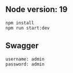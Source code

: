 ## Node version: 19

```
npm install
npm run start:dev
```

## Swagger

```
username: admin
password: admin
```
